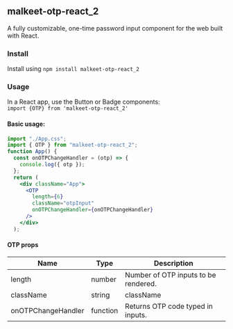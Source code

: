 ## malkeet-otp-react_2

A fully customizable, one-time password input component for the web built with React.

### Install

Install using `npm install malkeet-otp-react_2`

### Usage

In a React app, use the Button or Badge components:  
`import {OTP} from 'malkeet-otp-react_2'`

#### Basic usage:

```jsx
import "./App.css";
import { OTP } from "malkeet-otp-react_2";
function App() {
  const onOTPChangeHandler = (otp) => {
    console.log({ otp });
  };
  return (
    <div className="App">
      <OTP
        length={6}
        className="otpInput"
        onOTPChangeHandler={onOTPChangeHandler}
      />
    </div>
  );

```

#### OTP props

| Name               | Type     | Description                          |
| ------------------ | -------- | ------------------------------------ |
| length             | number   | Number of OTP inputs to be rendered. |
| className          | string   | className                            |
| onOTPChangeHandler | function | Returns OTP code typed in inputs.    |

